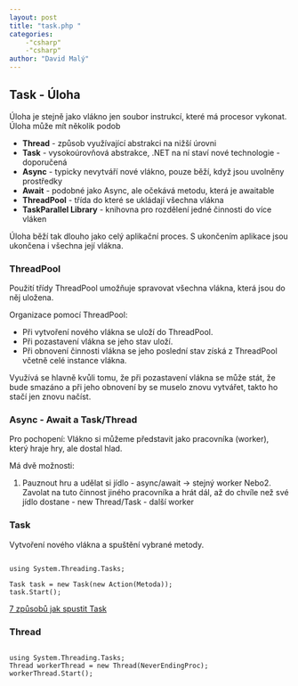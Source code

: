 ```yaml
---
layout: post
title: "task.php "
categories:
    -"csharp"
    -"csharp"
author: "David Malý"
--- 
```



## Task - Úloha


Úloha je stejně jako vlákno jen soubor instrukcí, které má procesor vykonat.
<br>Úloha může mít několik podob


- **Thread** - způsob využívající abstrakci na nižší úrovni
- **Task** - vysokoúrovňová abstrakce, .NET na ní staví nové technologie - doporučená
- **Async** - typicky nevytváří nové vlákno, pouze běží, když jsou uvolněny prostředky
- **Await** - podobné jako Async, ale očekává metodu, která je awaitable
- **ThreadPool** - třída do které se ukládají všechna vlákna
- **TaskParallel Library** - knihovna pro rozdělení jedné činnosti do více vláken



Úloha běží tak dlouho jako celý aplikační proces. S ukončením aplikace jsou ukončena i všechna její vlákna.


### ThreadPool


Použití třídy ThreadPool umožňuje spravovat všechna vlákna, která jsou do něj uložena.



Organizace pomocí ThreadPool:


- Při vytvoření nového vlákna se uloží do ThreadPool.
- Při pozastavení vlákna se jeho stav uloží.
- Při obnovení činnosti vlákna se jeho poslední stav získá z ThreadPool včetně celé instance vlákna.



Využívá se hlavně kvůli tomu, že při pozastavení vlákna se může stát, že bude smazáno a při jeho obnovení by se muselo znovu vytvářet, takto ho stačí jen znovu načíst.


### Async - Await a Task/Thread



Pro pochopení: Vlákno si můžeme představit jako pracovníka (worker), který hraje hry, ale dostal hlad.



Má dvě možnosti:


1. Pauznout hru a udělat si jídlo - async/await -> stejný worker
Nebo2. Zavolat na tuto činnost jiného pracovníka a hrát dál, až do chvíle než své jídlo dostane - new Thread/Task - další worker


### Task


Vytvoření nového vlákna a spuštění vybrané metody.


```

using System.Threading.Tasks;

Task task = new Task(new Action(Metoda));
task.Start();

```
[7 způsobů jak spustit Task](http://dotnetcodr.com/2014/01/01/5-ways-to-start-a-task-in-net-c/)


### Thread


```

using System.Threading.Tasks;
Thread workerThread = new Thread(NeverEndingProc);
workerThread.Start();

```
